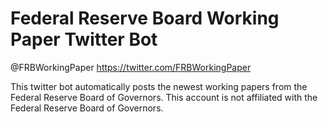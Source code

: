 # Federal Reserve Board Working Paper Twitter Bot

@FRBWorkingPaper
https://twitter.com/FRBWorkingPaper

This twitter bot automatically posts the newest working papers from the Federal Reserve Board of Governors.
This account is not affiliated with the Federal Reserve Board of Governors.